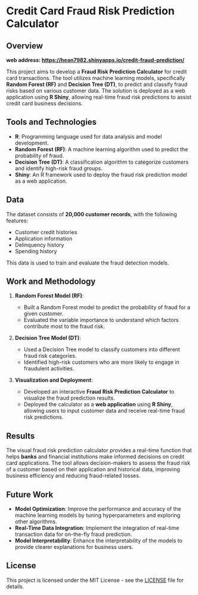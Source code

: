 # Credit Card Fraud Risk Prediction Calculator

## Overview
**web address: https://hean7982.shinyapps.io/credit-fraud-prediction/**

This project aims to develop a **Fraud Risk Prediction Calculator** for credit card transactions. The tool utilizes machine learning models, specifically **Random Forest (RF)** and **Decision Tree (DT)**, to predict and classify fraud risks based on various customer data. The solution is deployed as a web application using **R Shiny**, allowing real-time fraud risk predictions to assist credit card business decisions.

## Tools and Technologies

- **R**: Programming language used for data analysis and model development.
- **Random Forest (RF)**: A machine learning algorithm used to predict the probability of fraud.
- **Decision Tree (DT)**: A classification algorithm to categorize customers and identify high-risk fraud groups.
- **Shiny**: An R framework used to deploy the fraud risk prediction model as a web application.
  
## Data

The dataset consists of **20,000 customer records**, with the following features:

- Customer credit histories
- Application information
- Delinquency history
- Spending history

This data is used to train and evaluate the fraud detection models.

## Work and Methodology

1. **Random Forest Model (RF)**:
   - Built a Random Forest model to predict the probability of fraud for a given customer.
   - Evaluated the variable importance to understand which factors contribute most to the fraud risk.

2. **Decision Tree Model (DT)**:
   - Used a Decision Tree model to classify customers into different fraud risk categories.
   - Identified high-risk customers who are more likely to engage in fraudulent activities.

3. **Visualization and Deployment**:
   - Developed an interactive **Fraud Risk Prediction Calculator** to visualize the fraud prediction results.
   - Deployed the calculator as a **web application** using **R Shiny**, allowing users to input customer data and receive real-time fraud risk predictions.

## Results

The visual fraud risk prediction calculator provides a real-time function that helps **banks** and financial institutions make informed decisions on credit card applications. The tool allows decision-makers to assess the fraud risk of a customer based on their application and historical data, improving business efficiency and reducing fraud-related losses.

## Future Work

- **Model Optimization**: Improve the performance and accuracy of the machine learning models by tuning hyperparameters and exploring other algorithms.
- **Real-Time Data Integration**: Implement the integration of real-time transaction data for on-the-fly fraud prediction.
- **Model Interpretability**: Enhance the interpretability of the models to provide clearer explanations for business users.

## License

This project is licensed under the MIT License - see the [LICENSE](LICENSE) file for details.


